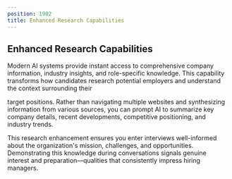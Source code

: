 ```yaml
---
position: 1902
title: Enhanced Research Capabilities
---
```


## Enhanced Research Capabilities



Modern AI systems provide instant access to comprehensive company information, industry insights, and role-specific knowledge. This capability transforms how candidates research potential employers and understand the context surrounding their



target positions. Rather than navigating multiple websites and synthesizing information from various sources, you can prompt AI to summarize key company details, recent developments, competitive positioning, and industry trends.

This research enhancement ensures you enter interviews well-informed about the organization's mission, challenges, and opportunities. Demonstrating this knowledge during conversations signals genuine interest and preparation—qualities that consistently impress hiring managers.